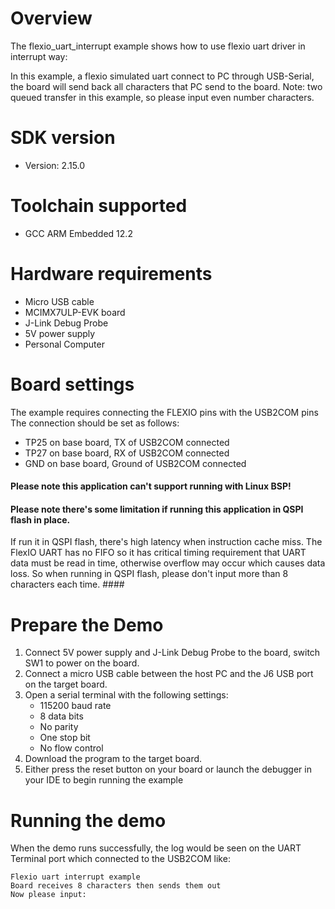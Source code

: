Overview
========
The flexio_uart_interrupt example shows how to use flexio uart driver in interrupt way:

In this example, a flexio simulated uart connect to PC through USB-Serial, the board will send back all characters
that PC send to the board. Note: two queued transfer in this example, so please input even number characters.

SDK version
===========
- Version: 2.15.0

Toolchain supported
===================
- GCC ARM Embedded  12.2

Hardware requirements
=====================
- Micro USB cable
- MCIMX7ULP-EVK board
- J-Link Debug Probe
- 5V power supply
- Personal Computer

Board settings
==============
The example requires connecting the FLEXIO pins with the USB2COM pins
The connection should be set as follows:
- TP25 on base board, TX of USB2COM connected
- TP27 on base board, RX of USB2COM connected
- GND  on base board, Ground of USB2COM connected

#### Please note this application can't support running with Linux BSP! ####

#### Please note there's some limitation if running this application in QSPI flash in place.
If run it in QSPI flash, there's high latency when instruction cache miss. The FlexIO UART has
no FIFO so it has critical timing requirement that UART data must be read in time, otherwise
overflow may occur which causes data loss. So when running in QSPI flash, please don't
input more than 8 characters each time. ####

Prepare the Demo
================
1.  Connect 5V power supply and J-Link Debug Probe to the board, switch SW1 to power on the board.
2.  Connect a micro USB cable between the host PC and the J6 USB port on the target board.
3.  Open a serial terminal with the following settings:
    - 115200 baud rate
    - 8 data bits
    - No parity
    - One stop bit
    - No flow control
4.  Download the program to the target board.
5.  Either press the reset button on your board or launch the debugger in your IDE to begin running the example

Running the demo
================
When the demo runs successfully, the log would be seen on the UART Terminal port which connected to the USB2COM like:

~~~~~~~~~~~~~~~~~~~~~
Flexio uart interrupt example
Board receives 8 characters then sends them out
Now please input:
~~~~~~~~~~~~~~~~~~~~~
